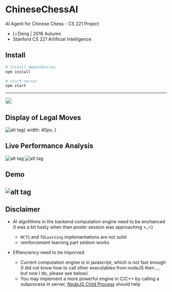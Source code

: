 # ChineseChessAI
AI Agent for Chinese Chess - CS 221 Project

- Li Deng | 2016 Autumn 
- Stanford CS 221 Artificial Intelligence

## Install
```bash
# Install dependencies
npm install

# start server
npm start
```

--------------

<img src="https://raw.githubusercontent.com/dengl11/ChineseChessAI/master/public/resource/img/overview.png"  style="width: 20px;"/>


## Display of Legal Moves
![alt tag](https://raw.githubusercontent.com/dengl11/ChineseChessAI/master/public/resource/img/board-with-moves.png){ width: 40px; } 

## Live Performance Analysis
![alt tag](https://raw.githubusercontent.com/dengl11/ChineseChessAI/master/docs/resource/img/learn.png)
![alt tag](https://raw.githubusercontent.com/dengl11/ChineseChessAI/master/docs/resource/img/effenciency.png)

## Demo
![alt tag](https://raw.githubusercontent.com/dengl11/ChineseChessAI/master/docs/resource/img/game.gif)
--------------


## Disclaimer
- AI algofithms in the backend computation engine need to be enchanced (I was a bit hasty when then poster session was approaching >\_<)
    - `MCTS` and `TDLearning` implementations are not solid
    - reinforcement learning part seldom works

- Effienciency need to be imporved 
    - Current computation engine is in javascript, which is not fast enough (I did not know how to call other executables from nodeJS then..., but now I do, please see below)
    - You may implement a more powerful engine in C/C++ by calling a subprocess in server, [NodeJS Child Process](https://nodejs.org/api/child_process.html) should help
